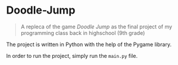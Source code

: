 # Doodle-Jump
> A repleca of the game *Doodle Jump* as the final project of my programming class back in highschool (9th grade)

The project is written in Python with the help of the Pygame library.


In order to run the project, simply run the `main.py` file. 
